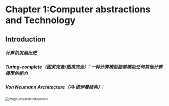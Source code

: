 # Chapter 1:Computer abstractions and Technology

## Introduction

##### 	计算机发展历史

##### 	Turing-complete（图灵完备/图灵完全）：一种计算模型能够模拟任何其他计算模型的能力

##### 	Von Neumann Architecture（冯·诺伊曼结构）：

<img src="C:\Users\28067\AppData\Roaming\Typora\typora-user-images\image-20240920113418071.png" alt="image-20240920113418071" style="zoom: 67%;" />
